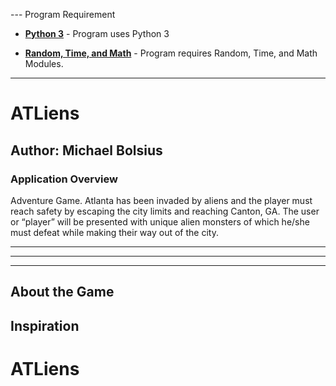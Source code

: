 --- Program Requirement

- __[Python 3](https://www.python.org/download/releases/3.0/)__ -
Program uses Python 3

- __[Random, Time, and Math](https://docs.python.org/3/py-modindex.html)__ - Program
requires Random, Time, and Math Modules.

---

# ATLiens

## Author: Michael Bolsius

### Application Overview

Adventure Game. Atlanta has been invaded by aliens and the player must reach safety by escaping the city limits and reaching Canton, GA. The user or “player” will be presented with unique alien monsters of which he/she must defeat while making their way out of the city.

___

---

***

## About the Game




## Inspiration




# ATLiens
